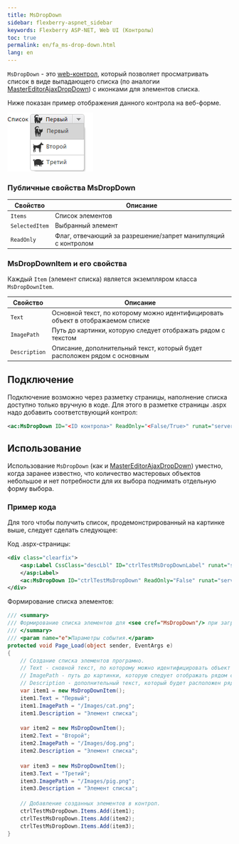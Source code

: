 ```yaml
---
title: MsDropDown
sidebar: flexberry-aspnet_sidebar
keywords: Flexberry ASP-NET, Web UI (Контролы)
toc: true
permalink: en/fa_ms-drop-down.html
lang: en
---
```


`MsDropDown` - это [web-контрол](fa_web-controls.html), который позволяет просматривать список в виде выпадающего списка (по аналогии [MasterEditorAjaxDropDown](fa_master-editor-ajax-dropdown.html)) с иконками для элементов списка.

Ниже показан пример отображения данного контрола на веб-форме.

![](/images/pages/products/flexberry-aspnet/controls/ms-drop-down.png)

### Публичные свойства MsDropDown

|Свойство|Описание|
|-------------|---------------------------------|
|`Items`|Список элементов|
|`SelectedItem`|Выбранный элемент|
|`ReadOnly`|Флаг, отвечающий за разрешение/запрет манипуляций с контролом|

### MsDropDownItem и его свойства

Каждый `Item` (элемент списка) является экземпляром класса `MsDropDownItem`.

|Свойство|Описание|
|-------------|---------------------------------|
|`Text`|Основной текст, по которому можно идентифицировать объект в отображаемом списке|
|`ImagePath`|Путь до картинки, которую следует отображать рядом с текстом|
|`Description`|Описание, дополнительный текст, который будет расположен рядом с основным|

## Подключение

Подключение возможно через разметку страницы, наполнение списка доступно только вручную в коде. Для этого в разметке страницы .aspx надо добавить соответствующий контрол:

```xml
<ac:MsDropDown ID="<ID контрола>" ReadOnly="<False/True>" runat="server"/>
```

## Использование

Использование `MsDropDown` (как и [MasterEditorAjaxDropDown](fa_master-editor-ajax-dropdown.html)) уместно, когда заранее известно, что количество мастеровых объектов небольшое и нет потребности для их выбора поднимать отдельную форму выбора.

### Пример кода

Для того чтобы получить список, продемонстрированный на картинке выше, следует сделать следующее:

Код .aspx-страницы:

```xml
<div class="clearfix">
    <asp:Label CssClass="descLbl" ID="ctrlTestMsDropDownLabel" runat="server" Text="Список" EnableViewState="False">
    </asp:Label>
    <ac:MsDropDown ID="ctrlTestMsDropDown" ReadOnly="False" runat="server"/>
</div>
```

Формирование списка элементов:

```csharp
/// <summary>
/// Формирование списка элементов для <see cref="MsDropDown"/> при загрузке контрола.
/// </summary>
/// <param name="e">Параметры события.</param> 
protected void Page_Load(object sender, EventArgs e)
{
    // Создание списка элементов програмно.
    // Text - сновной текст, по которому можно идентифицировать объект в отображаемом списке.
    // ImagePath - путь до картинки, которую следует отображать рядом с текстом.
    // Description - дополнительный текст, который будет расположен рядом с основным.
    var item1 = new MsDropDownItem();
    item1.Text = "Первый";
    item1.ImagePath = "/Images/cat.png";
    item1.Description = "Элемент списка";

    var item2 = new MsDropDownItem();
    item2.Text = "Второй";
    item2.ImagePath = "/Images/dog.png";
    item2.Description = "Элемент списка";

    var item3 = new MsDropDownItem();
    item3.Text = "Третий";
    item3.ImagePath = "/Images/pig.png";
    item3.Description = "Элемент списка";

    // Добавление созданных элементов в контрол.
    ctrlTestMsDropDown.Items.Add(item1);
    ctrlTestMsDropDown.Items.Add(item2);
    ctrlTestMsDropDown.Items.Add(item3);
}
```
 